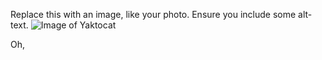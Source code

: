 Replace this with an image, like your photo. Ensure you include some alt-text.
![Image of Yaktocat](https://octodex.github.com/images/yaktocat.png)

Oh,

